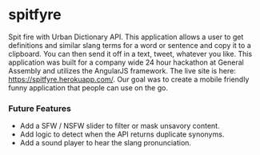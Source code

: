# spitfyre
Spit fire with Urban Dictionary API. This application allows a user to get definitions and similar slang terms for a word or sentence and copy it to a clipboard. You can then send it off in a text, tweet, whatever you like. This application was built for a company wide 24 hour hackathon at General Assembly and utilizes the AngularJS framework. The live site is here: https://spitfyre.herokuapp.com/. Our goal was to create a mobile friendly funny application that people can use on the go.

### Future Features

* Add a SFW / NSFW slider to filter or mask unsavory content.
* Add logic to detect when the API returns duplicate synonyms.
* Add a sound player to hear the slang pronunciation.
